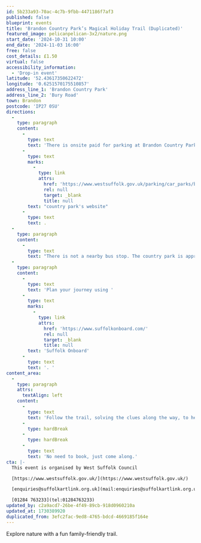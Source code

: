 ```yaml
---
id: 5b233a93-70ac-4c7b-9fbb-4471186f7af3
published: false
blueprint: events
title: 'Brandon Country Park’s Magical Holiday Trail (Duplicated)'
featured_image: pelicanpelican-3x2/nature.png
start_date: '2024-10-31 10:00'
end_date: '2024-11-03 16:00'
free: false
cost_details: £1.50
virtual: false
accessibility_information:
  - 'Drop-in event'
latitude: '52.43617350622472'
longitude: '0.6251570175510857'
address_line_1: 'Brandon Country Park'
address_line_2: 'Bury Road'
town: Brandon
postcode: 'IP27 0SU'
directions:
  -
    type: paragraph
    content:
      -
        type: text
        text: 'There is onsite paid for parking at Brandon Country Park, and you can find the information on the '
      -
        type: text
        marks:
          -
            type: link
            attrs:
              href: 'https://www.westsuffolk.gov.uk/parking/car_parks/brandon-country-park-car-park.cfm'
              rel: null
              target: _blank
              title: null
        text: "country park's website"
      -
        type: text
        text: .
  -
    type: paragraph
    content:
      -
        type: text
        text: "There is not a nearby bus stop. The country park is approximately an half hour walk from Brandon's town centre. "
  -
    type: paragraph
    content:
      -
        type: text
        text: 'Plan your journey using '
      -
        type: text
        marks:
          -
            type: link
            attrs:
              href: 'https://www.suffolkonboard.com/'
              rel: null
              target: _blank
              title: null
        text: 'Suffolk Onboard'
      -
        type: text
        text: '. '
content_area:
  -
    type: paragraph
    attrs:
      textAlign: left
    content:
      -
        type: text
        text: 'Follow the trail, solving the clues along the way, to help find the special word and then return to the cafe to collect a small prize.'
      -
        type: hardBreak
      -
        type: hardBreak
      -
        type: text
        text: 'No need to book, just come along.'
cta: |-
  This event is organised by West Suffolk Council

  [https://www.westsuffolk.gov.uk/](https://www.westsuffolk.gov.uk/) 

  [enquiries@suffolkartlink.org.uk](mail:enquiries@suffolkartlink.org.uk)

  [01284 763233](tel:01284763233)
updated_by: c2a9acd7-26be-4f49-89cb-918d0960210a
updated_at: 1730389920
duplicated_from: 3efc2fac-9ed8-4765-bdcd-4669185f164e
---
```

Explore nature with a fun family-friendly trail.